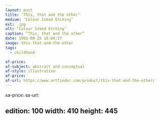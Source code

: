 ```yaml
---
layout: post
title: ‘This, that and the other’
medium: ‘Colour Inked Etching’
ext: .jpg
alt: ‘Colour Inked Etching’
caption: “This, that and the other”
date: 1991-09-25 16:04:27
image: this-that-and-the-other
tags:
  - childhood

af-price:
af-subject: abstract and conceptual
af-style: illustrative
af-price:
af-url: https://www.artfinder.com/product/this-that-and-the-other/
---
```



sa-price:
sa-url:

edition: 100
width: 410
height: 445
---

